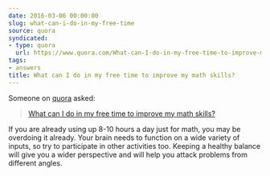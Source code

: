 ```yaml
---
date: 2016-03-06 00:00:00
slug: what-can-i-do-in-my-free-time
source: quora
syndicated:
- type: quora
  url: https://www.quora.com/What-can-I-do-in-my-free-time-to-improve-my-math-skills/answer/Roy-Tang
tags:
- answers
title: What can I do in my free time to improve my math skills?
---
```


Someone on [quora](https://quora.com) asked:

> [What can I do in my free time to improve my math skills?](https://www.quora.com/What-can-I-do-in-my-free-time-to-improve-my-math-skills/answer/Roy-Tang)


If you are already using up 8-10 hours a day just for math, you may be overdoing it already. Your brain needs to function on a wide variety of inputs, so try to participate in other activities too. Keeping a healthy balance will give you a wider perspective and will help you attack problems from different angles.